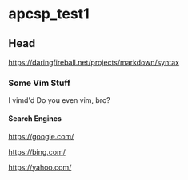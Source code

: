 # apcsp_test1

## Head


https://daringfireball.net/projects/markdown/syntax

### Some Vim Stuff

I vimd'd
Do you even vim, bro?

#### Search Engines

https://google.com/

https://bing.com/

https://yahoo.com/
